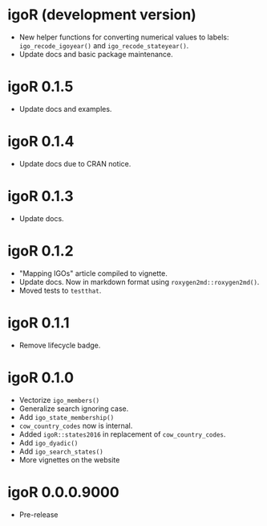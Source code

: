 # igoR (development version)

-   New helper functions for converting numerical values to labels:
    `igo_recode_igoyear()` and `igo_recode_stateyear()`.
-   Update docs and basic package maintenance.

# igoR 0.1.5

-   Update docs and examples.

# igoR 0.1.4

-   Update docs due to CRAN notice.

# igoR 0.1.3

-   Update docs.

# igoR 0.1.2

-   "Mapping IGOs" article compiled to vignette.
-   Update docs. Now in markdown format using `roxygen2md::roxygen2md()`.
-   Moved tests to `testthat`.

# igoR 0.1.1

-   Remove lifecycle badge.

# igoR 0.1.0

-   Vectorize `igo_members()`
-   Generalize search ignoring case.
-   Add `igo_state_membership()`
-   `cow_country_codes` now is internal.
-   Added `igoR::states2016` in replacement of `cow_country_codes`.
-   Add `igo_dyadic()`
-   Add `igo_search_states()`
-   More vignettes on the website

# igoR 0.0.0.9000

-   Pre-release
